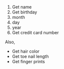 1. Get name
2. Get birthday
  1. month
  2. day
  3. year
3. Get credit card number

Also,
* Get hair color
* Get toe nail length
* Get finger prints
